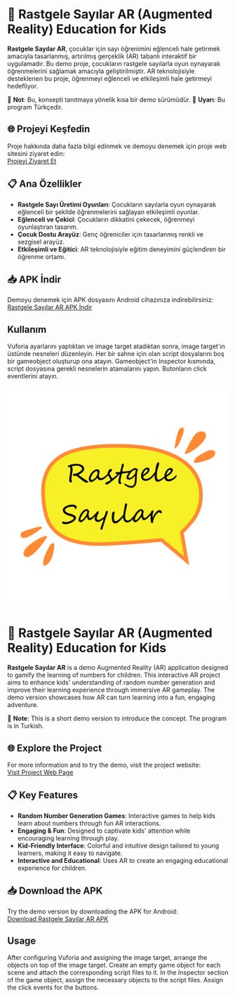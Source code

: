 # 🚀 Rastgele Sayılar AR (Augmented Reality) Education for Kids

**Rastgele Sayılar AR**, çocuklar için sayı öğrenimini eğlenceli hale getirmek amacıyla tasarlanmış, artırılmış gerçeklik (AR) tabanlı interaktif bir uygulamadır. Bu demo proje, çocukların rastgele sayılarla oyun oynayarak öğrenmelerini sağlamak amacıyla geliştirilmiştir. AR teknolojisiyle desteklenen bu proje, öğrenmeyi eğlenceli ve etkileşimli hale getirmeyi hedefliyor.

🌟 **Not**: Bu, konsepti tanıtmaya yönelik kısa bir demo sürümüdür.
🔔 **Uyarı**: Bu program Türkçedir.

## 🌐 Projeyi Keşfedin
Proje hakkında daha fazla bilgi edinmek ve demoyu denemek için proje web sitesini ziyaret edin:  
[Projeyi Ziyaret Et](https://bylutass.github.io/RastgeleSayilarAR/)

## 📋 Ana Özellikler
- **Rastgele Sayı Üretimi Oyunları**: Çocukların sayılarla oyun oynayarak eğlenceli bir şekilde öğrenmelerini sağlayan etkileşimli oyunlar.
- **Eğlenceli ve Çekici**: Çocukların dikkatini çekecek, öğrenmeyi oyunlaştıran tasarım.
- **Çocuk Dostu Arayüz**: Genç öğreniciler için tasarlanmış renkli ve sezgisel arayüz.
- **Etkileşimli ve Eğitici**: AR teknolojisiyle eğitim deneyimini güçlendiren bir öğrenme ortamı.

## 📥 APK İndir
Demoyu denemek için APK dosyasını Android cihazınıza indirebilirsiniz:  
[Rastgele Sayılar AR APK İndir](https://drive.google.com/file/d/1fWN-Lw60KxWheUU5nxca0VY1bEzmy7xI/view)

## Kullanım 
Vuforia ayarlarını yaptıktan ve image target atadıktan sonra, image target'ın üstünde nesneleri düzenleyin. Her bir sahne için olan script dosyalarını boş bir gameobject oluşturup ona atayın. Gameobject'in Inspector kısmında, script dosyasına gerekli nesnelerin atamalarını yapın. Butonların click eventlerini atayın.

![icon](https://github.com/bylutass/RastgeleSayilarAR/blob/main/RastgeleSayilarAR/Assets/Images/Icon2.png)

# 🚀 Rastgele Sayılar AR (Augmented Reality) Education for Kids

**Rastgele Sayılar AR** is a demo Augmented Reality (AR) application designed to gamify the learning of numbers for children. This interactive AR project aims to enhance kids' understanding of random number generation and improve their learning experience through immersive AR gameplay. The demo version showcases how AR can turn learning into a fun, engaging adventure.

🌟 **Note**: This is a short demo version to introduce the concept. 
The program is in Turkish.

## 🌐 Explore the Project
For more information and to try the demo, visit the project website:  
[Visit Project Web Page](https://bylutass.github.io/RastgeleSayilarAR/)

## 📋 Key Features
- **Random Number Generation Games**: Interactive games to help kids learn about numbers through fun AR interactions.
- **Engaging & Fun**: Designed to captivate kids' attention while encouraging learning through play.
- **Kid-Friendly Interface**: Colorful and intuitive design tailored to young learners, making it easy to navigate.
- **Interactive and Educational**: Uses AR to create an engaging educational experience for children.

## 📥 Download the APK
Try the demo version by downloading the APK for Android:  
[Download Rastgele Sayılar AR APK](https://drive.google.com/file/d/1fWN-Lw60KxWheUU5nxca0VY1bEzmy7xI/view)

## Usage

After configuring Vuforia and assigning the image target, arrange the objects on top of the image target. Create an empty game object for each scene and attach the corresponding script files to it. In the Inspector section of the game object, assign the necessary objects to the script files. Assign the click events for the buttons.

